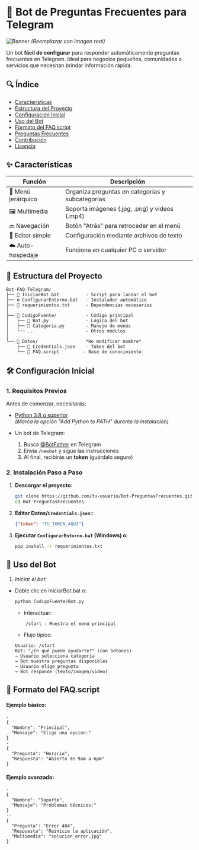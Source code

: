 # 🤖 Bot de Preguntas Frecuentes para Telegram

![Banner](https://via.placeholder.com/800x200.png?text=Bot+FAQ+Telegram) *(Reemplazar con imagen real)*

Un bot **fácil de configurar** para responder automáticamente preguntas frecuentes en Telegram. Ideal para negocios pequeños, comunidades o servicios que necesitan brindar información rápida.

## 🔍 Índice
- [Características](#-características)
- [Estructura del Proyecto](#-estructura-del-proyecto)
- [Configuración Inicial](#-configuración-inicial)
- [Uso del Bot](#-uso-del-bot)
- [Formato del FAQ.script](#-formato-del-faqscript)
- [Preguntas Frecuentes](#-preguntas-frecuentes)
- [Contribución](#-contribución)
- [Licencia](#-licencia)

## ✨ Características

| Función | Descripción |
|---------|-------------|
| 📂 Menú jerárquico | Organiza preguntas en categorías y subcategorías |
| 🖼️ Multimedia | Soporta imágenes (.jpg, .png) y videos (.mp4) |
| 🔙 Navegación | Botón "Atrás" para retroceder en el menú |
| 📝 Editor simple | Configuración mediante archivos de texto |
| ☁️ Auto-hospedaje | Funciona en cualquier PC o servidor |

## 📂 Estructura del Proyecto

```plaintext
Bot-FAQ-Telegram/
├── 📜 IniciarBot.bat          - Script para lanzar el bot
├── ⚙️ ConfigurarEntorno.bat   - Instalador automático
├── 📝 requerimientos.txt      - Dependencias necesarias
│
├── 📂 CodigoFuente/           - Código principal
│   ├── 🤖 Bot.py              - Lógica del bot
│   ├── 📁 Categoria.py        - Manejo de menús
│   └── ...                   - Otros módulos
│
└── 📂 Datos/                  *No modificar nombre*
    ├── 🔑 Credentials.json    - Token del bot
    └── 📜 FAQ.script         - Base de conocimiento
```
## 🛠️ Configuración Inicial

### 1. Requisitos Previos
Antes de comenzar, necesitarás:

- [Python 3.8 o superior](https://www.python.org/downloads/)  
  *(Marca la opción "Add Python to PATH" durante la instalación)*
  
- Un bot de Telegram:  
  1. Busca [@BotFather](https://t.me/BotFather) en Telegram  
  2. Envía `/newbot` y sigue las instrucciones  
  3. Al final, recibirás un **token** (guárdalo seguro)

### 2. Instalación Paso a Paso

1. **Descargar el proyecto**:
   ```bash
   git clone https://github.com/tu-usuario/Bot-PreguntasFrecuentes.git
   cd Bot-PreguntasFrecuentes
    ```

2. **Editar Datos/`Credentials.json`:**:
    ```json
    {"token": "TU_TOKEN_AQUI"}  
    ```

3. **Ejecutar `ConfigurarEntorno.bat` (Windows) o:**
    ```bash
    pip install -r requerimientos.txt
    ```
## 🚀 Uso del Bot
1. *Iniciar el bot:*

 - Doble clic en IniciarBot.bat o:

    ```bash
    python CodigoFuente/Bot.py
    ```
    - Interactuar:
    ```text
        /start - Muestra el menú principal
    ```
    - Flujo típico:

    ```text
    Usuario: /start
    Bot: "¿En qué puedo ayudarte?" (con botones)
    → Usuario selecciona categoría
    → Bot muestra preguntas disponibles
    → Usuario elige pregunta
    → Bot responde (texto/imagen/video)
    ```
## 📝 Formato del FAQ.script
####   Ejemplo básico:

    -
    {
      "Nombre": "Principal",
      "Mensaje": "Elige una opción:"
    }
    -
    {
      "Pregunta": "Horario",
      "Respuesta": "Abierto de 9am a 6pm"
    }
    

####    Ejemplo avanzado:
    -
    {
      "Nombre": "Soporte",
      "Mensaje": "Problemas técnicos:"
    }
    --
    {
      "Pregunta": "Error 404",
      "Respuesta": "Reinicie la aplicación",
      "Multimedia": "solucion_error.jpg"
    }
    